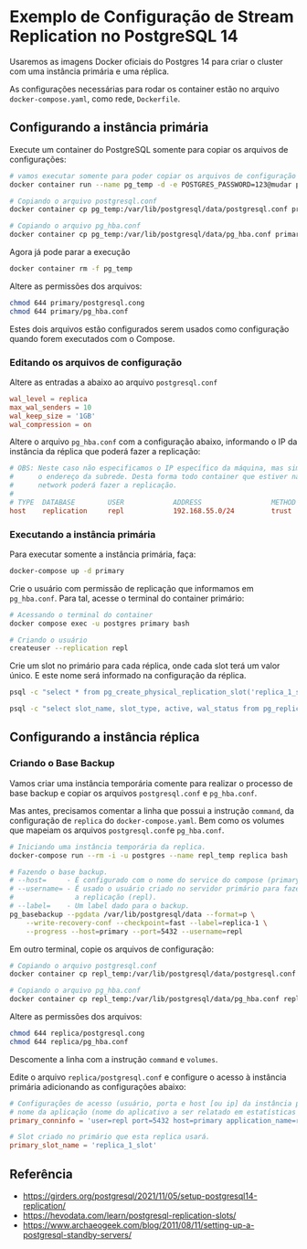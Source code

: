 # Exemplo de Configuração de Stream Replication no PostgreSQL 14

Usaremos as imagens Docker oficiais do Postgres 14 para criar o cluster com
uma instância primária e uma réplica.

As configurações necessárias para rodar os container estão no arquivo
`docker-compose.yaml`, como rede, `Dockerfile`.

## Configurando a instância primária

Execute um container do PostgreSQL somente para copiar os arquivos de configurações:

```sh
# vamos executar somente para poder copiar os arquivos de configuração
docker container run --name pg_temp -d -e POSTGRES_PASSWORD=123@mudar postgres:14
```

```sh
# Copiando o arquivo postgresql.conf
docker container cp pg_temp:/var/lib/postgresql/data/postgresql.conf primary/

# Copiando o arquivo pg_hba.conf
docker container cp pg_temp:/var/lib/postgresql/data/pg_hba.conf primary/
```

Agora já pode parar a execução

```sh
docker container rm -f pg_temp
```

Altere as permissões dos arquivos:

```sh
chmod 644 primary/postgresql.cong
chmod 644 primary/pg_hba.conf
```

Estes dois arquivos estão configurados serem usados como configuração quando
forem executados com o Compose.

### Editando os arquivos de configuração

Altere as entradas a abaixo ao arquivo `postgresql.conf`

```conf
wal_level = replica
max_wal_senders = 10
wal_keep_size = '1GB'
wal_compression = on
```

Altere o arquivo `pg_hba.conf` com a configuração abaixo, informando o IP da
instância da réplica que poderá fazer a replicação:

```conf
# OBS: Neste caso não especificamos o IP específico da máquina, mas sim
#      o endereço da subrede. Desta forma todo container que estiver na
#      network poderá fazer a replicação.
#
# TYPE  DATABASE        USER            ADDRESS                 METHOD
host    replication     repl            192.168.55.0/24         trust
```

### Executando a instância primária

Para executar somente a instância primária, faça:

```sh
docker-compose up -d primary
```

Crie o usuário com permissão de replicação que informamos em `pg_hba.conf`.
Para tal, acesse o terminal do container primário:

```sh
# Acessando o terminal do container
docker compose exec -u postgres primary bash
```

```sh
# Criando o usuário
createuser --replication repl
```

Crie um slot no primário para cada réplica, onde cada slot terá um valor
único. E este nome será informado na configuração da réplica.

```sh
psql -c "select * from pg_create_physical_replication_slot('replica_1_slot');"

psql -c "select slot_name, slot_type, active, wal_status from pg_replication_slots;"
```

## Configurando a instância réplica

### Criando o Base Backup

Vamos criar uma instância temporária comente para realizar o processo de base
backup e copiar os arquivos `postgresql.conf` e `pg_hba.conf`.

Mas antes, precisamos comentar a linha que possui a instrução `command`,
da configuração de `replica` do `docker-compose.yaml`. Bem como os volumes
que mapeiam os arquivos `postgresql.conf`e `pg_hba.conf`.

```sh
# Iniciando uma instância temporária da replica.
docker-compose run --rm -i -u postgres --name repl_temp replica bash
```

```sh
# Fazendo o base backup.
# --host=     - É configurado com o nome do service do compose (primary)
# --username= - É usado o usuário criado no servidor primário para fazer
#               a replicação (repl).
# --label=    - Um label dado para o backup.
pg_basebackup --pgdata /var/lib/postgresql/data --format=p \
    --write-recovery-conf --checkpoint=fast --label=replica-1 \
    --progress --host=primary --port=5432 --username=repl
```

Em outro terminal, copie os arquivos de configuração:

```sh
# Copiando o arquivo postgresql.conf
docker container cp repl_temp:/var/lib/postgresql/data/postgresql.conf replica/

# Copiando o arquivo pg_hba.conf
docker container cp repl_temp:/var/lib/postgresql/data/pg_hba.conf replica/
```

Altere as permissões dos arquivos:

```sh
chmod 644 replica/postgresql.cong
chmod 644 replica/pg_hba.conf
```

Descomente a linha com a instrução `command` e `volumes`.

Edite o arquivo `replica/postgresql.conf` e configure o acesso à instância primária
adicionando as configurações abaixo:

```conf
# Configurações de acesso (usuário, porta e host [ou ip] da instância primária) e
# nome da aplicação (nome do aplicativo a ser relatado em estatísticas e logs).
primary_conninfo = 'user=repl port=5432 host=primary application_name=replica-1'

# Slot criado no primário que esta replica usará.
primary_slot_name = 'replica_1_slot'
```

## Referência

- <https://girders.org/postgresql/2021/11/05/setup-postgresql14-replication/>
- <https://hevodata.com/learn/postgresql-replication-slots/>
- <https://www.archaeogeek.com/blog/2011/08/11/setting-up-a-postgresql-standby-servers/>
